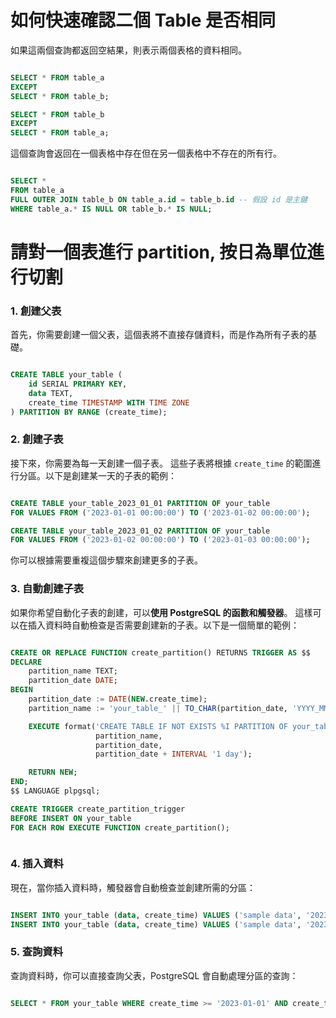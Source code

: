 


# 如何快速確認二個 Table 是否相同

如果這兩個查詢都返回空結果，則表示兩個表格的資料相同。
```sql

SELECT * FROM table_a
EXCEPT
SELECT * FROM table_b;

SELECT * FROM table_b
EXCEPT
SELECT * FROM table_a;

```



這個查詢會返回在一個表格中存在但在另一個表格中不存在的所有行。
```sql

SELECT *
FROM table_a
FULL OUTER JOIN table_b ON table_a.id = table_b.id -- 假設 id 是主鍵
WHERE table_a.* IS NULL OR table_b.* IS NULL;

```




# 請對一個表進行 partition, 按日為單位進行切割

### 1. 創建父表

首先，你需要創建一個父表，這個表將不直接存儲資料，而是作為所有子表的基礎。

```sql

CREATE TABLE your_table (
    id SERIAL PRIMARY KEY,
    data TEXT,
    create_time TIMESTAMP WITH TIME ZONE
) PARTITION BY RANGE (create_time);

```

### 2. 創建子表

接下來，你需要為每一天創建一個子表。
這些子表將根據 `create_time` 的範圍進行分區。以下是創建某一天的子表的範例：
```sql

CREATE TABLE your_table_2023_01_01 PARTITION OF your_table
FOR VALUES FROM ('2023-01-01 00:00:00') TO ('2023-01-02 00:00:00');

CREATE TABLE your_table_2023_01_02 PARTITION OF your_table
FOR VALUES FROM ('2023-01-02 00:00:00') TO ('2023-01-03 00:00:00');

```
你可以根據需要重複這個步驟來創建更多的子表。


### 3. 自動創建子表
如果你希望自動化子表的創建，可以**使用 PostgreSQL 的函數和觸發器**。
這樣可以在插入資料時自動檢查是否需要創建新的子表。以下是一個簡單的範例：
```sql

CREATE OR REPLACE FUNCTION create_partition() RETURNS TRIGGER AS $$
DECLARE
    partition_name TEXT;
    partition_date DATE;
BEGIN
    partition_date := DATE(NEW.create_time);
    partition_name := 'your_table_' || TO_CHAR(partition_date, 'YYYY_MM_DD');

    EXECUTE format('CREATE TABLE IF NOT EXISTS %I PARTITION OF your_table FOR VALUES FROM (%L) TO (%L)',
                   partition_name,
                   partition_date,
                   partition_date + INTERVAL '1 day');

    RETURN NEW;
END;
$$ LANGUAGE plpgsql;

CREATE TRIGGER create_partition_trigger
BEFORE INSERT ON your_table
FOR EACH ROW EXECUTE FUNCTION create_partition();



```
### 4. 插入資料

現在，當你插入資料時，觸發器會自動檢查並創建所需的分區：
```sql

INSERT INTO your_table (data, create_time) VALUES ('sample data', '2023-01-01 12:00:00');
INSERT INTO your_table (data, create_time) VALUES ('sample data', '2023-01-02 12:00:00');

```
### 5. 查詢資料

查詢資料時，你可以直接查詢父表，PostgreSQL 會自動處理分區的查詢：
```sql

SELECT * FROM your_table WHERE create_time >= '2023-01-01' AND create_time < '2023-01-03';

```